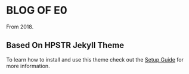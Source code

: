 # BLOG OF E0
From 2018.

## Based On HPSTR Jekyll Theme
To learn how to install and use this theme check out the [Setup Guide](https://mmistakes.github.io/hpstr-jekyll-theme/theme-setup/) for more information.
